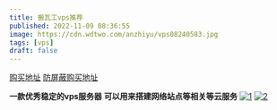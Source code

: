 ```yaml
---
title: 搬瓦工vps推荐
published: 2022-11-09 08:36:55
image: https://cdn.wdtwo.com/anzhiyu/vps08240583.jpg
tags: [vps]
draft: false
---
```


[购买地址](https://bandwagonhost.com/aff.php?aff=36598)
[防屏蔽购买地址](https://bwh88.net/aff.php?aff=36598)

<!--more-->

**一款优秀稳定的vps服务器**
**可以用来搭建网络站点等相关等云服务**
[![1](/src/bandwagonhost/1.png "立即去购买")](https://bwh88.net/aff.php?aff=36598)
[![2](/src/bandwagonhost/2.png "立即去购买")](https://bwh88.net/aff.php?aff=36598)